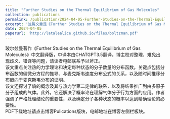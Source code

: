 ```yaml
---
title: "Further Studies on the Thermal Equilibrium of Gas Molecules"
collection: publications
permalink: /publication/2024-04-05-Further-Studies-on-the-Thermal-Equilibrium-of-Gas-Molecules
excerpt: '这篇文章是《Further Studies on the Thermal Equilibrium of Gas Molecules》的中译本，《关于气体分子热平衡的进一步研究》，仅供参考学习'
date: 2024-04-05
paperurl: 'http://latalealice.github.io/files/boltzman.pdf'
---
```


玻尔兹曼著作《Further Studies on the Thermal Equilibrium of Gas Molecules》中文翻译版，中译本由CHATGPT3.5翻译，博主校对整理，难免出现歧义、错译等问题，请读者电邮联系予以斧正。  
该文重点关注热的力学理论和决定每种状态的分子数量的分布函数。关键点包括分布函数的偏微分方程的推导、与麦克斯韦速度分布公式的关系，以及随时间推移分布趋向于麦克斯韦分布的证明。  
该文还探讨了熵的概念及其与热力学第二定律的联系，以及将结果推广到由多原子分子组成的气体。此外，它还解决了概率论在理解气体分子行为方面的应用。作者强调了严格处理结论的重要性，以及确定分子各种状态的概率以达到精确理论的必要性。  
PDF下载地址请点击博客Pulications版块，电邮地址在博客左侧栏板块。
